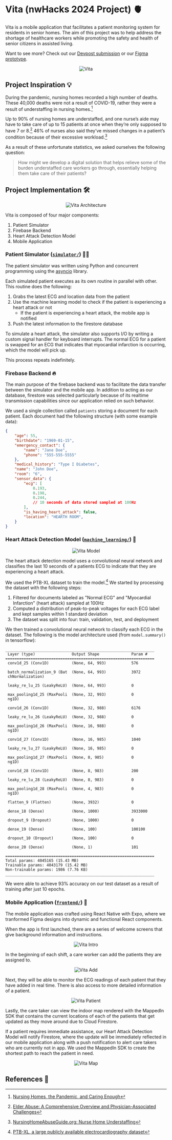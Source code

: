 # Vita (nwHacks 2024 Project) :anatomical_heart:

Vita is a mobile application that facilitates a patient monitoring system for residents
in senior homes. The aim of this project was to help address the shortage of healthcare
workers while promoting the safety and health of senior citizens in assisted living.

Want to see more? Check out our [Devpost submission](https://devpost.com/software/vita-paxt8v) or our
[Figma prototype](https://www.figma.com/proto/6BKYWsau3VYHJrj8dGwFgu/NWHACKS-2024?page-id=8%3A3442&type=design&node-id=8-3443&viewport=242%2C219%2C0.32&t=yZ1z12kpzbSm2afK-1&scaling=scale-down&starting-point-node-id=8%3A3443&show-proto-sidebar=1&mode=design).

<p align="center">
    <img src="docs/vita.png" alt="Vita">
</p>


## Project Inspiration :bulb:

During the pandemic, nursing homes recorded a high number of deaths. These 40,000 deaths were not a
result of COVID-19, rather they were a result of understaffing in nursing homes.[^1]

Up to 90% of nursing homes are understaffed, and one nurse’s aide may have to take care of up to 15
patients at once when they’re only supposed to have 7 or 8.[^2] 46% of nurses also said they’ve missed
changes in a patient’s condition because of their excessive workload.[^3]

As a result of these unfortunate statistics, we asked ourselves the following question:

> How might we develop a digital solution that helps relieve some of the burden understaffed care
workers go through, essentially helping them take care of their patients?


## Project Implementation :hammer_and_wrench:

<p align="center">
    <img src="docs/vita_high_level_architecture.png" alt="Vita Architecture">
</p>

Vita is composed of four major components:

1. Patient Simulator
2. Firebase Backend
3. Heart Attack Detection Model
4. Mobile Application


### Patient Simulator ([`simulator/`](./simulator/)) :health_worker:

The patient simulator was written using Python and concurrent programming using
the [asyncio](https://docs.python.org/3/library/asyncio.html) library.

Each simulated patient executes as its own routine in parallel with other. This
routine does the following:

1. Grabs the latest ECG and location data from the patient
2. Use the machine learning model to check if the patient is experiencing a heart attack or not
    - If the patient is experiencing a heart attack, the mobile app is notified
3. Push the latest information to the firestore database

To simulate a heart attack, the simulator also supports I/O by writing a custom signal
handler for keyboard interrupts. The normal ECG for a patient is swapped for an ECG
that indicates that myocardial infarction is occurring, which the model will pick up.

This process repeats indefinitely.


### Firebase Backend :fire:

The main purpose of the firebase backend was to facilitate the data transfer between the simulator
and the mobile app. In addition to acting as our database, firestore was selected particularly
because of its realtime transmission capabilities since our application relied on such behavior.

We used a single collection called `patients` storing a document for each patient. Each document
had the following structure (with some example data):

```json
{
    "age": 55,
    "birthdate": "1969-01-15",
    "emergency_contact": {
        "name": "Jane Doe",
        "phone": "555-555-5555"
    },
    "medical_history": "Type I Diabetes",
    "name": "John Doe",
    "room": "6",
    "sensor_data": {
        "ecg": [
            0.193,
            0.198,
            0.244,
            // 10 seconds of data stored sampled at 100Hz
        ],
        "is_having_heart_attack": false,
        "location": "HEARTH ROOM",
    }
}
```


### Heart Attack Detection Model ([`machine_learning/`](./machine_learning/ECG_Model.ipynb)) :signal_strength:

<p align="center">
    <img src="docs/vita_model_workflow.png" alt="Vita Model">
</p>

The heart attack detection model uses a convolutional neural network and classifies the last 10 seconds of
a patients ECG to indicate that they are experiencing a heart attack.

We used the PTB-XL dataset to train the model.[^4] We started by processing the dataset with the following
steps:

1. Filtered for documents labeled as "Normal ECG" and "Myocardial Infarction" (heart attack) sampled at 100Hz
2. Computed a distribution of peak-to-peak voltages for each ECG label and kept samples within 1 standard deviation
3. The dataset was split into four: train, validation, test, and deployment

We then trained a convolutional neural network to classify each ECG in the dataset. The following is the
model architecture used (from `model.summary()` in tensorflow):

```
_________________________________________________________________
 Layer (type)                Output Shape              Param #   
=================================================================
 conv1d_25 (Conv1D)          (None, 64, 993)           576       
                                                                 
 batch_normalization_9 (Bat  (None, 64, 993)           3972      
 chNormalization)                                                
                                                                 
 leaky_re_lu_25 (LeakyReLU)  (None, 64, 993)           0         
                                                                 
 max_pooling1d_25 (MaxPooli  (None, 32, 993)           0         
 ng1D)                                                           
                                                                 
 conv1d_26 (Conv1D)          (None, 32, 988)           6176      
                                                                 
 leaky_re_lu_26 (LeakyReLU)  (None, 32, 988)           0         
                                                                 
 max_pooling1d_26 (MaxPooli  (None, 16, 988)           0         
 ng1D)                                                           
                                                                 
 conv1d_27 (Conv1D)          (None, 16, 985)           1040      
                                                                 
 leaky_re_lu_27 (LeakyReLU)  (None, 16, 985)           0         
                                                                 
 max_pooling1d_27 (MaxPooli  (None, 8, 985)            0         
 ng1D)                                                           
                                                                 
 conv1d_28 (Conv1D)          (None, 8, 983)            200       
                                                                 
 leaky_re_lu_28 (LeakyReLU)  (None, 8, 983)            0         
                                                                 
 max_pooling1d_28 (MaxPooli  (None, 4, 983)            0         
 ng1D)                                                           
                                                                 
 flatten_9 (Flatten)         (None, 3932)              0         
                                                                 
 dense_18 (Dense)            (None, 1000)              3933000   
                                                                 
 dropout_9 (Dropout)         (None, 1000)              0         
                                                                 
 dense_19 (Dense)            (None, 100)               100100    
                                                                 
 dropout_10 (Dropout)        (None, 100)               0         
                                                                 
 dense_20 (Dense)            (None, 1)                 101       
                                                                 
=================================================================
Total params: 4045165 (15.43 MB)
Trainable params: 4043179 (15.42 MB)
Non-trainable params: 1986 (7.76 KB)
_________________________________________________________________
```

We were able to achieve 93% accuracy on our test dataset as a result of training after just 10 epochs.


### Mobile Application ([`frontend/`](./frontend/)) :iphone:
The mobile application was crafted using React Native with Expo, where we tranformed Figma designs into dynamic and functional React components.

When the app is first launched, there are a series of welcome screens that give background information and instructions.

<p align="center">
    <img src="docs/vita_intro.png" alt="Vita Intro">
</p>

In the beginning of each shift, a care worker can add the patients they are assigned to.

<p align="center">
    <img src="docs/vita_add_patients.png" alt="Vita Add">
</p>

Next, they will be able to monitor the ECG readings of each patient that they have added in real time. There is also access to more detailed information of a patient.

<p align="center">
    <img src="docs/vita_patient.png" alt="Vita Patient">
</p>

Lastly, the care taker can view the indoor map rendered with the MappedIn SDK that contains the current locations of each of the patients that get updated as they move around due to Cloud Firestore.

If a patient requires immediate assistance, our Heart Attack Detection Model will notify Firestore, where the update will be immediately reflected in our mobile application along with a push notification to alert care takers who are currently not in app. We used the MappedIn SDK to create the shortest path to reach the patient in need.

<p align="center">
    <img src="docs/vita_map.png" alt="Vita Map">
</p>


## References :page_facing_up:


[^1]: [Nursing Homes, the Pandemic, and Caring Enough](https://www.ncbi.nlm.nih.gov/pmc/articles/PMC7359917/)
[^2]: [Elder Abuse: A Comprehensive Overview and Physician-Associated Challenges](https://www.ncbi.nlm.nih.gov/pmc/articles/PMC8110289/)
[^3]: [NursingHomeAbuseGuide.org: Nurse Home Understaffing](https://www.nursinghomeabuseguide.org/neglect/understaffing)
[^4]: [PTB-XL, a large publicly available electrocardiography dataset](https://www.physionet.org/content/ptb-xl/1.0.3/)

